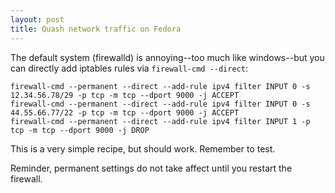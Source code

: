 ```yaml
---
layout: post
title: Quash network traffic on Fedora
---
```


The default system (firewalld) is annoying--too much like windows--but you can directly add iptables rules via `firewall-cmd --direct`:

```
firewall-cmd --permanent --direct --add-rule ipv4 filter INPUT 0 -s 12.34.56.78/29 -p tcp -m tcp --dport 9000 -j ACCEPT
firewall-cmd --permanent --direct --add-rule ipv4 filter INPUT 0 -s 44.55.66.77/22 -p tcp -m tcp --dport 9000 -j ACCEPT
firewall-cmd --permanent --direct --add-rule ipv4 filter INPUT 1 -p tcp -m tcp --dport 9000 -j DROP
```

This is a very simple recipe, but should work.  Remember to test.

Reminder, permanent settings do not take affect until you restart the firewall.
